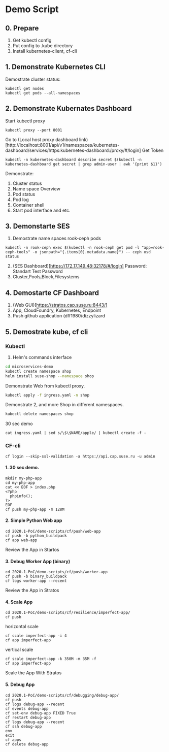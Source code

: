 # Demo Script
## 0. Prepare

1. Get kubectl config
2. Put config to .kube directory
3. Install kubernetes-client, cf-cli

## 1. Demonstrate Kubernetes CLI
Demostrate cluster status:
```
kubectl get nodes
kubectl get pods --all-namespaces
```
## 2. Demonstrate Kubernates Dashboard
Start kubectl proxy
```
kubectl proxy --port 8001
```
Go to (Local host proxy dashboard link)[http://localhost:8001/api/v1/namespaces/kubernetes-dashboard/services/https:kubernetes-dashboard:/proxy/#/login]
Get Token
```
kubectl -n kubernetes-dashboard describe secret $(kubectl -n kubernetes-dashboard get secret | grep admin-user | awk '{print $1}')
```
Demonstrate:
1. Cluster status
2. Name space Overview
3. Pod status
4. Pod log
5. Container shell
6. Start pod interface and etc.

## 3. Demonstarte SES

1. Demostrate name spaces rook-ceph pods
```
kubectl -n rook-ceph exec $(kubectl -n rook-ceph get pod -l "app=rook-ceph-tools" -o jsonpath="{.items[0].metadata.name}") -- ceph osd status
```
2. (SES Dashboard)[https://172.17.149.48:32178/#/login] Password: Standart Test Password
3. Cluster,Pools,Block,Filesystems

## 4. Demostarte CF Dashboard
1. (Web GUI)[https://stratos.cap.suse.ru:8443/]
2. App, CloudFoundry, Kubernetes, Endpoint
3. Push github application (dff1980/dizzylizard

## 5. Demostrate kube, cf cli
### Kubectl
1. Helm's commands interface
```bash
cd microservices-demo
kubectl create namespace shop
helm install suse-shop --namespace shop
```
Demonstrate Web from kubectl proxy.
```bash
kubectl apply -f ingress.yaml -n shop
```
Demonstrate 2, and more Shop in different namespaces.
```bash
kubectl delete namespaces shop
```
30 sec demo
```
cat ingress.yaml | sed s/\$\$NAME/apple/ | kubectl create -f -
```
### CF-cli
```
cf login --skip-ssl-validation -a https://api.cap.suse.ru -u admin
```
#### 1. 30 sec demo.
```
mkdir my-php-app
cd my-php-app
cat << EOF > index.php
<?php
  phpinfo();
?> 
EOF
cf push my-php-app -m 128M
```
#### 2. Simple Python Web app
```
cd 2020.1-PoC/demo-scripts/cf/push/web-app
cf push -b python_buildpack
cf app web-app
```
Review the App in Startos
#### 3. Debug Worker App (binary)
```
cd 2020.1-PoC/demo-scripts/cf/push/worker-app
cf push -b binary_buildpack
cf logs worker-app --recent 
```
Review the App in Stratos
#### 4. Scale App
```
cd 2020.1-PoC/demo-scripts/cf/resilience/imperfect-app/
cf push
```
horizontal scale
```
cf scale imperfect-app -i 4
cf app imperfect-app
```
vertical scale
```
cf scale imperfect-app -k 350M -m 35M -f
cf app imperfect-app
```
Scale the App With Stratos
#### 5. Debug App
```
cd 2020.1-PoC/demo-scripts/cf/debugging/debug-app/
cf push
cf logs debug-app --recent
cf events debug-app
cf set-env debug-app FIXED True
cf restart debug-app
cf logs debug-app --recent
cf ssh debug-app
env
exit
cf apps
cf delete debug-app
```
